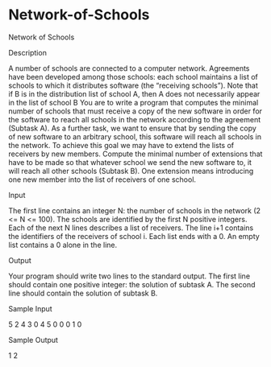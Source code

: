 # Network-of-Schools

Network of Schools

Description

A number of schools are connected to a computer network. Agreements have been developed among those schools: each school maintains a list of schools to which it distributes software (the “receiving schools”). Note that if B is in the distribution list of school A, then A does not necessarily appear in the list of school B
You are to write a program that computes the minimal number of schools that must receive a copy of the new software in order for the software to reach all schools in the network according to the agreement (Subtask A). As a further task, we want to ensure that by sending the copy of new software to an arbitrary school, this software will reach all schools in the network. To achieve this goal we may have to extend the lists of receivers by new members. Compute the minimal number of extensions that have to be made so that whatever school we send the new software to, it will reach all other schools (Subtask B). One extension means introducing one new member into the list of receivers of one school.

Input

The first line contains an integer N: the number of schools in the network (2 <= N <= 100). The schools are identified by the first N positive integers. Each of the next N lines describes a list of receivers. The line i+1 contains the identifiers of the receivers of school i. Each list ends with a 0. An empty list contains a 0 alone in the line.

Output

Your program should write two lines to the standard output. The first line should contain one positive integer: the solution of subtask A. The second line should contain the solution of subtask B.

Sample Input

5
2 4 3 0
4 5 0
0
0
1 0

Sample Output

1
2

